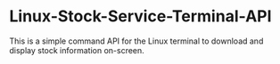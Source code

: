 # Linux-Stock-Service-Terminal-API
This is a simple command API for the Linux terminal to download and display stock information on-screen.
